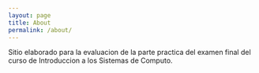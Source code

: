```yaml
---
layout: page
title: About
permalink: /about/
---
```


Sitio elaborado para la evaluacion de la parte practica del examen final del curso de Introduccion a los Sistemas de Computo.


[jekyll-organization]: https://github.com/jekyll
